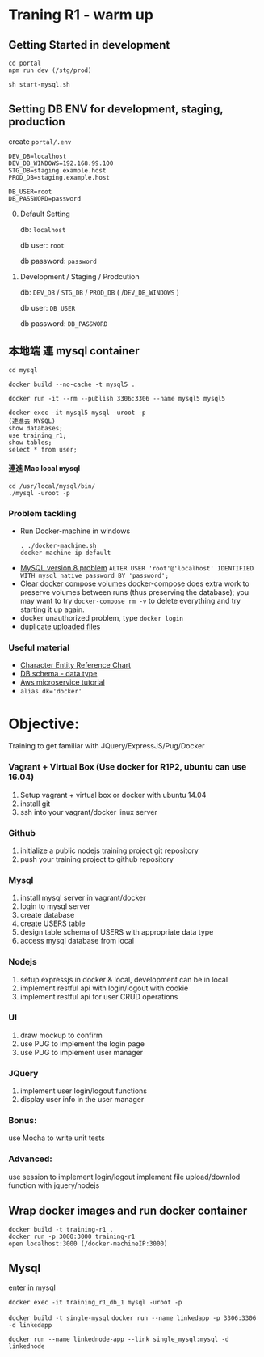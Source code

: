 # Traning R1 - warm up

## Getting Started in development

```
cd portal
npm run dev (/stg/prod)

sh start-mysql.sh
```

## Setting DB ENV for development, staging, production
create `portal/.env` 
```
DEV_DB=localhost
DEV_DB_WINDOWS=192.168.99.100
STG_DB=staging.example.host
PROD_DB=staging.example.host

DB_USER=root
DB_PASSWORD=password

```
0. Default Setting

    db: `localhost`

    db user: `root`

    db password: `password`

1. Development / Staging / Prodcution

    db: `DEV_DB` / `STG_DB` / `PROD_DB` ( /`DEV_DB_WINDOWS` )

    db user: `DB_USER`

    db password: `DB_PASSWORD`


## 本地端 連 mysql container 

```
cd mysql

docker build --no-cache -t mysql5 .

docker run -it --rm --publish 3306:3306 --name mysql5 mysql5

docker exec -it mysql5 mysql -uroot -p 
(連進去 MYSQL)
show databases;
use training_r1;
show tables;
select * from user;
```

#### 連進 Mac local mysql
```
cd /usr/local/mysql/bin/
./mysql -uroot -p
```


### Problem tackling
- Run Docker-machine in windows
    ```
    . ./docker-machine.sh
    docker-machine ip default
    ```
- [MySQL version 8 problem](https://o7planning.org/en/11959/connecting-to-mysql-database-using-nodejs)
  `ALTER USER 'root'@'localhost' IDENTIFIED WITH mysql_native_password BY 'password';`
- [Clear docker compose volumes](https://github.com/docker-library/mysql/issues/51)
  docker-compose does extra work to preserve volumes between runs (thus preserving the database); you may want to try `docker-compose rm -v` to delete everything and try starting it up again.
- docker unauthorized problem, type `docker login`
- [duplicate uploaded files](https://stackoverflow.com/questions/32045027/multer-callbacks-not-working)


### Useful material 
- [Character Entity Reference Chart](https://dev.w3.org/html5/html-author/charref)
- [DB schema - data type](http://www.tutorialspoint.com/mysql/mysql-data-types.htm)
- [Aws microservice tutorial](https://aws.amazon.com/tw/getting-started/container-microservices-tutorial/)
- `alias dk='docker'`

# Objective:
Training to get familiar with JQuery/ExpressJS/Pug/Docker

### Vagrant + Virtual Box (Use docker for R1P2, ubuntu can use 16.04)
1. Setup vagrant + virtual box or docker with ubuntu 14.04
2. install git
3. ssh into your vagrant/docker linux server

### Github
1. initialize a public nodejs training project git repository
2. push your training project to github repository

### Mysql
1. install mysql server in vagrant/docker
2. login to mysql server
3. create database
4. create USERS table
5. design table schema of USERS with appropriate data type
6. access mysql database from local


### Nodejs
1. setup expressjs in docker & local, development can be in local
2. implement restful api with login/logout with cookie
3. implement restful api for user CRUD operations


### UI
1. draw mockup to confirm
2. use PUG to implement the login page
3. use PUG to implement user manager

### JQuery
1. implement user login/logout functions
2. display user info in the user manager 

### Bonus:
use Mocha to write unit tests

### Advanced:
use session to implement login/logout
implement file upload/downlod function with jquery/nodejs



## Wrap docker images and run docker container

```
docker build -t training-r1 .
docker run -p 3000:3000 training-r1 
open localhost:3000 (/docker-machineIP:3000)
```

## Mysql
enter in mysql
```
docker exec -it training_r1_db_1 mysql -uroot -p
```

`docker build -t single-mysql`
`docker run --name linkedapp -p 3306:3306 -d linkedapp`

`docker run --name linkednode-app --link single_mysql:mysql -d linkednode`

